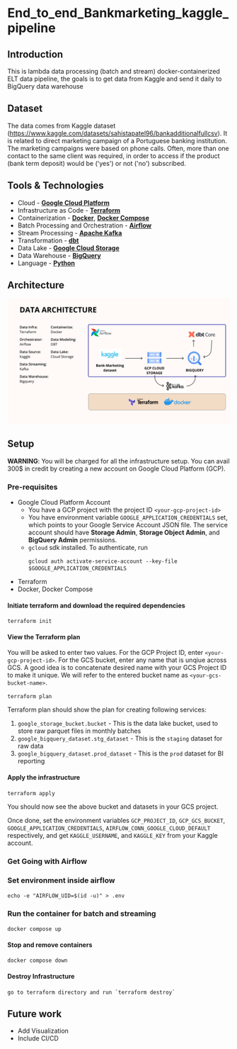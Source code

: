 # End_to_end_Bankmarketing_kaggle_pipeline

## Introduction

This is lambda data processing (batch and stream) docker-containerized ELT data pipeline, the goals is to get data from Kaggle and send it daily to BigQuery data warehouse

## Dataset

The data comes from Kaggle dataset (https://www.kaggle.com/datasets/sahistapatel96/bankadditionalfullcsv). It is related to direct marketing campaign of a Portuguese banking institution. The marketing campaigns were based on phone calls. Often, more than one contact to the same client was required, in order to access if the product (bank term deposit) would be ('yes') or not ('no') subscribed.

## Tools & Technologies

- Cloud - [**Google Cloud Platform**](https://cloud.google.com)
- Infrastructure as Code - [**Terraform**](https://www.terraform.io)
- Containerization - [**Docker**](https://www.docker.com), [**Docker Compose**](https://docs.docker.com/compose/)
- Batch Processing and Orchestration - [**Airflow**](https://airflow.apache.org)
- Stream Processing - [**Apache Kafka**](https://kafka.apache.org)
- Transformation - [**dbt**](https://www.getdbt.com)
- Data Lake - [**Google Cloud Storage**](https://cloud.google.com/storage)
- Data Warehouse - [**BigQuery**](https://cloud.google.com/bigquery)
- Language - [**Python**](https://www.python.org)

## Architecture

![FLOW](./document/Data%20Architecture.png)

## Setup

**WARNING**: You will be charged for all the infrastructure setup. You can avail 300$ in credit by creating a new account on Google Cloud Platform (GCP).

### Pre-requisites

- Google Cloud Platform Account
    - You have a GCP project with the project ID `<your-gcp-project-id>`
    - You have environment variable `GOOGLE_APPLICATION_CREDENTIALS` set, which points to your Google Service Account JSON file. The service account should have **Storage Admin**, **Storage Object Admin**, and **BigQuery Admin** permissions.
    - `gcloud` sdk installed. To authenticate, run
        ```
        gcloud auth activate-service-account --key-file $GOOGLE_APPLICATION_CREDENTIALS

        ```
- Terraform
- Docker, Docker Compose

#### Initiate terraform and download the required dependencies
```
terraform init

```

#### View the Terraform plan

You will be asked to enter two values. For the GCP Project ID, enter `<your-gcp-project-id>`. For the GCS bucket, enter any name that is unqiue across GCS. A good idea is to concatenate desired name with your GCS Project ID to make it unique. We will refer to the entered bucket name as `<your-gcs-bucket-name>`.

```
terraform plan

```

Terraform plan should show the plan for creating following services:

1. `google_storage_bucket.bucket` - This is the data lake bucket, used to store raw parquet files in monthly batches
2. `google_bigquery_dataset.stg_dataset` - This is the `staging` dataset for raw data
3. `google_bigquery_dataset.prod_dataset` - This is the `prod` dataset for BI reporting

#### Apply the infrastructure
```
terraform apply

```

You should now see the above bucket and datasets in your GCS project.

Once done, set the environment variables `GCP_PROJECT_ID`, `GCP_GCS_BUCKET`, `GOOGLE_APPLICATION_CREDENTIALS`,  `AIRFLOW_CONN_GOOGLE_CLOUD_DEFAULT` respectively, and get `KAGGLE_USERNAME`, and `KAGGLE_KEY` from your Kaggle account.

### Get Going with Airflow

### Set environment inside airflow
```
echo -e "AIRFLOW_UID=$(id -u)" > .env

```

### Run the container for batch and streaming
```
docker compose up
```
#### Stop and remove containers
```
docker compose down

```

#### Destroy Infrastructure
```
go to terraform directory and run `terraform destroy`

```

## Future work

- Add Visualization
- Include CI/CD